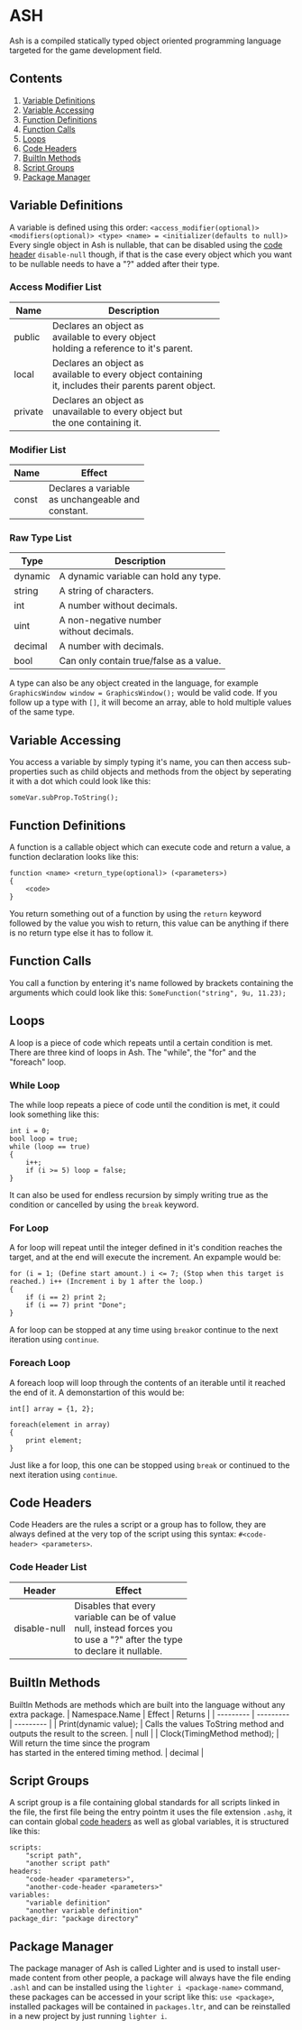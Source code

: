 # ASH
Ash is a compiled statically typed object oriented programming language targeted for the game development field.

## Contents
1. [Variable Definitions](#variable-definitions)
2. [Variable Accessing](#variable-accessing)
3. [Function Definitions](#function-definitions)
4. [Function Calls](#function-calls)
5. [Loops](#loops)
6. [Code Headers](#code-headers)
7. [BuiltIn Methods](#builtin-methods)
8. [Script Groups](#script-groups)
9. [Package Manager](#package-manager)
## Variable Definitions
A variable is defined using this order: ```<access_modifier(optional)> <modifiers(optional)> <type> <name> = <initializer(defaults to null)>```
Every single object in Ash is nullable, that can be disabled using the [code header](#code-headers) `disable-null` though, if that is the case every object which you want to be nullable needs to have a "?" added after their type.
### Access Modifier List
| Name		| Description |
| --------- | ---------   |
| public 	| Declares an object as<br>available to every object<br> holding a reference to it's parent.
| local 	| Declares an object as<br>available to every object containing<br> it, includes their parents parent object.
| private	| Declares an object as<br>unavailable to every object but<br> the one containing it.
### Modifier List
| Name		| Effect	 |
| --------- | ---------- |
| const 	| Declares a variable<br>as unchangeable and<br>constant.
### Raw Type List
| Type		| Description |
| --------- | ---------   |
| dynamic	| A dynamic variable can hold any type. |
| string 	| A string of characters. |
| int 		| A number without decimals. |
| uint 		| A non-negative number<br>without decimals. |
| decimal 	| A number with decimals. |
| bool 		| Can only contain true/false as a value. |

A type can also be any object created in the language, for example `GraphicsWindow window = GraphicsWindow();` would be valid code. If you follow up a type with `[]`, it will become an array, able to hold multiple values of the same type.
## Variable Accessing
You access a variable by simply typing it's name, you can then access sub-properties such as child objects and methods from the object by seperating it  with a dot which could look like this:
```
someVar.subProp.ToString();
```
## Function Definitions
A function is a callable object which can execute code and return a value, a function declaration looks like this:
```
function <name> <return_type(optional)> (<parameters>)
{
	<code>
}
```

You return something out of a function by using the `return`  keyword followed by the value you wish to return, this value can be anything if there is no return type else it has to follow it.
## Function Calls
You call a function by entering it's name followed by brackets containing the arguments which could look like this: `SomeFunction("string", 9u, 11.23);`
## Loops
A loop is a piece of code which repeats until a certain condition is met. There are three kind of loops in Ash. The "while", the "for" and the "foreach" loop. 
### While Loop
The while loop repeats a piece of code until the condition is met, it could look something like this:
```
int i = 0;
bool loop = true;
while (loop == true)
{
	i++;
	if (i >= 5) loop = false;
}
```
It can also be used for endless recursion by simply writing true as the condition or cancelled by using the `break` keyword.

### For Loop
A for loop will repeat until the integer defined in it's condition reaches the target, and at the end will execute the increment. An expample would be:
```
for (i = 1; (Define start amount.) i <= 7; (Stop when this target is reached.) i++ (Increment i by 1 after the loop.)
{
	if (i == 2) print 2;
	if (i == 7) print "Done";
}
```
A for loop can be stopped at any time using `break`or continue to the next iteration using `continue`.

### Foreach Loop
A foreach loop will loop through the contents of an iterable until it reached the end of it. A demonstartion of this would be:
```
int[] array = {1, 2};

foreach(element in array) 
{
	print element;
}
```
Just like a for loop, this one can be stopped using `break` or continued to the next iteration using `continue`.

## Code Headers
Code Headers are the rules a script or a group has to follow, they are always defined at the very top of the script using this syntax: `#<code-header> <parameters>`.
### Code Header List
| Header	| Effect	|
| --------- | --------- |
| disable-null	| Disables that every<br> variable can be of value<br> null, instead forces you<br> to use a "?" after the type<br> to declare it nullable.
## BuiltIn Methods
BuiltIn Methods are methods which are built into the language without any extra package.
| Name<span>space.</span>Name	| Effect	| Returns	|
| ---------		| ---------	| ---------	|
| Print(dynamic value);	| Calls the values ToString method and <br> outputs the result to the screen. | null	|
| Clock(TimingMethod method);	| Will return the time since the program<br>has started in the entered timing method.	| decimal	|
## Script Groups
A script group is a file containing global standards for all scripts linked in the file, the first file being the entry pointm it uses the file extension `.ashg`, it can contain global [code headers](#code-headers) as well as global variables, it is structured like this: 
```
scripts:
	"script path",
	"another script path"
headers:
	"code-header <parameters>",
	"another-code-header <parameters>"
variables:
	"variable definition"
	"another variable definition"
package_dir: "package directory"
```
## Package Manager
The package manager of Ash is called Lighter and is used to install user-made content from other people, a package will always have the file ending `.ashl` and can be installed using the `lighter i <package-name>` command, these packages can be accessed in your script like this: `use <package>`, installed packages will be contained in `packages.ltr`, and can be reinstalled in a new project by just running `lighter i`.
